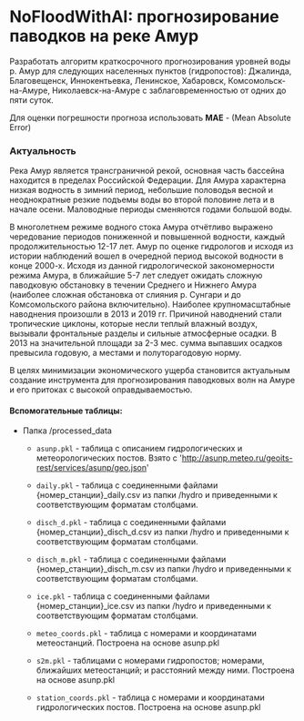 # NoFloodWithAI: прогнозирование паводков на реке Амур 

Разработать алгоритм краткосрочного прогнозирования уровней воды р. Амур для следующих населенных пунктов (гидропостов): Джалинда, Благовещенск, Иннокентьевка, Ленинское, Хабаровск, Комсомольск-на-Амуре, Николаевск-на-Амуре с заблаговременностью от одних до пяти суток.

Для оценки погрешности прогноза использовать **MAE** - (Mean Absolute Error)


### Актуальность

Река Амур является трансграничной рекой, основная часть бассейна находится в пределах Российской Федерации. Для Амура характерна низкая водность в зимний период, небольшие половодья весной и неоднократные резкие подъемы воды во второй половине лета и в начале осени. Маловодные периоды сменяются годами большой воды.

В многолетнем режиме водного стока Амура отчётливо выражено чередование периодов пониженной и повышенной водности, каждый продолжительностью 12-17 лет. Амур по оценке гидрологов и исходя из истории наблюдений вошел в очередной период высокой водности в конце 2000-х. Исходя из данной гидрологической закономерности режима Амура, в ближайшие 5-7 лет следует ожидать сложную паводковую обстановку в течении Среднего и Нижнего Амура (наиболее сложная обстановка от слияния р. Сунгари и до Комсомольского района включительно). Наиболее крупномасштабные наводнения произошли в 2013 и 2019 гг. Причиной наводнений стали тропические циклоны, которые несли теплый влажный воздух, вызывали фронтальные разделы и сильные атмосферные осадки. В 2013 на значительной площади за 2-3 мес. сумма выпавших осадков превысила годовую, а местами и полуторагодовую норму.

В целях минимизации экономического ущерба становится актуальным создание инструмента для прогнозирования паводковых волн на Амуре и его притоках с высокой оправдываемостью.


#### Вспомогательные таблицы: 
- Папка /processed_data
    - `asunp.pkl` - таблица с описанием гидрологических и метеорологических постов. Взято с 'http://asunp.meteo.ru/geoits-rest/services/asunp/geo.json'

    - `daily.pkl` - таблица с соединенными файлами {номер_станции}_daily.csv из папки /hydro и приведенными к соответствующим форматам столбцами.

    - `disch_d.pkl` - таблица с соединенными файлами {номер_станции}_disch_d.csv из папки /hydro и приведенными к соответствующим форматам столбцами.

    - `disch_m.pkl` - таблица с соединенными файлами {номер_станции}_disch_m.csv из папки /hydro и приведенными к соответствующим форматам столбцами.

    - `ice.pkl` - таблица с соединенными файлами {номер_станции}_ice.csv из папки /hydro и приведенными к соответствующим форматам столбцами.

    - `meteo_coords.pkl` - таблица с номерами и координатами метеостанций. Построена на основе asunp.pkl

    - `s2m.pkl` - таблицами с номерами гидропостов; номерами, ближайших метеостанций; и расстояний между ними. Построена на основе asunp.pkl

    - `station_coords.pkl` - таблица с номерами и координатами гидрологических постов. Построена на основе asunp.pkl
